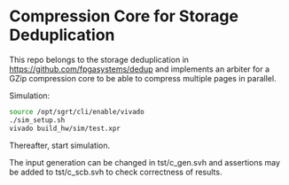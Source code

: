 # Compression Core for Storage Deduplication
This repo belongs to the storage deduplication in https://github.com/fpgasystems/dedup and implements an arbiter for a GZip compression core to be able to compress multiple pages in parallel.

Simulation:
```Bash
source /opt/sgrt/cli/enable/vivado
./sim_setup.sh
vivado build_hw/sim/test.xpr
```

Thereafter, start simulation.

The input generation can be changed in tst/c_gen.svh and assertions may be added to tst/c_scb.svh to check correctness of results.